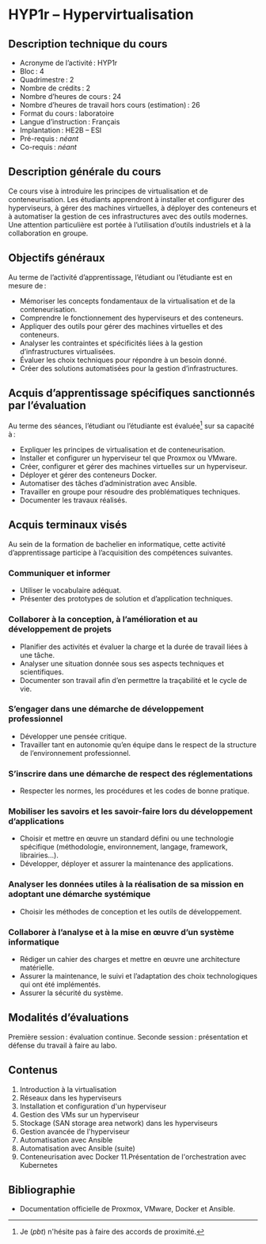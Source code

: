 # HYP1r – Hypervirtualisation

## Description technique du cours

- Acronyme de l’activité : HYP1r
- Bloc : 4
- Quadrimestre : 2
- Nombre de crédits : 2
- Nombre d’heures de cours : 24
- Nombre d’heures de travail hors cours (estimation) : 26
- Format du cours : laboratoire
- Langue d’instruction : Français
- Implantation : HE2B – ESI
- Pré-requis : *néant*
- Co-requis : *néant*

## Description générale du cours

Ce cours vise à introduire les principes de virtualisation et de conteneurisation. Les étudiants apprendront à installer et configurer des hyperviseurs, à gérer des machines virtuelles, à déployer des conteneurs et à automatiser la gestion de ces infrastructures avec des outils modernes. Une attention particulière est portée à l’utilisation d’outils industriels et à la collaboration en groupe.

## Objectifs généraux

Au terme de l’activité d’apprentissage, l’étudiant ou l’étudiante est en mesure de :

- Mémoriser les concepts fondamentaux de la virtualisation et de la conteneurisation.
- Comprendre le fonctionnement des hyperviseurs et des conteneurs.
- Appliquer des outils pour gérer des machines virtuelles et des conteneurs.
- Analyser les contraintes et spécificités liées à la gestion d’infrastructures virtualisées.
- Évaluer les choix techniques pour répondre à un besoin donné.
- Créer des solutions automatisées pour la gestion d’infrastructures.

## Acquis d’apprentissage spécifiques sanctionnés par l’évaluation

Au terme des séances, l’étudiant ou l’étudiante est évaluée[^f1] sur sa capacité à :

- Expliquer les principes de virtualisation et de conteneurisation.
- Installer et configurer un hyperviseur tel que Proxmox ou VMware.
- Créer, configurer et gérer des machines virtuelles sur un hyperviseur.
- Déployer et gérer des conteneurs Docker.
- Automatiser des tâches d’administration avec Ansible.
- Travailler en groupe pour résoudre des problématiques techniques.
- Documenter les travaux réalisés.

[^f1]: Je (_pbt_) n'hésite pas à faire des accords de proximité.

## Acquis terminaux visés

Au sein de la formation de bachelier en informatique, cette activité d’apprentissage participe à l’acquisition des compétences suivantes.

### Communiquer et informer

- Utiliser le vocabulaire adéquat.
- Présenter des prototypes de solution et d’application techniques.

### Collaborer à la conception, à l’amélioration et au développement de projets

- Planifier des activités et évaluer la charge et la durée de travail liées à une tâche.
- Analyser une situation donnée sous ses aspects techniques et scientifiques.
- Documenter son travail afin d’en permettre la traçabilité et le cycle de vie.

### S’engager dans une démarche de développement professionnel

- Développer une pensée critique.
- Travailler tant en autonomie qu’en équipe dans le respect de la structure de l’environnement professionnel.

### S’inscrire dans une démarche de respect des réglementations

- Respecter les normes, les procédures et les codes de bonne pratique.

### Mobiliser les savoirs et les savoir-faire lors du développement d’applications

- Choisir et mettre en œuvre un standard défini ou une technologie spécifique (méthodologie, environnement, langage, framework, librairies…).
- Développer, déployer et assurer la maintenance des applications.

### Analyser les données utiles à la réalisation de sa mission en adoptant une démarche systémique

- Choisir les méthodes de conception et les outils de développement.

### Collaborer à l’analyse et à la mise en œuvre d’un système informatique

- Rédiger un cahier des charges et mettre en œuvre une architecture matérielle.
- Assurer la maintenance, le suivi et l’adaptation des choix technologiques qui ont été implémentés.
- Assurer la sécurité du système.

## Modalités d’évaluations

Première session : évaluation continue. 
Seconde session : présentation et défense du travail à faire au labo. 

## Contenus

1. Introduction à la virtualisation
2. Réseaux dans les hyperviseurs
3. Installation et configuration d'un hyperviseur
4. Gestion des VMs sur un hyperviseur	
5. Stockage (SAN storage area network) dans les hyperviseurs
6. Gestion avancée de l'hyperviseur
7. Automatisation avec Ansible
8. Automatisation avec Ansible (suite)
9. Conteneurisation avec Docker
11.Présentation de l'orchestration avec Kubernetes


## Bibliographie

- Documentation officielle de Proxmox, VMware, Docker et Ansible.
